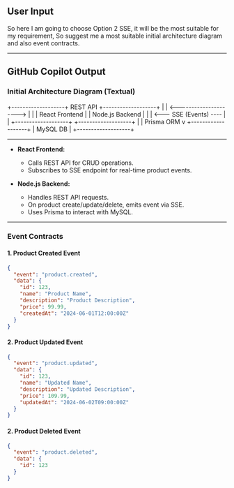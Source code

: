 ## User Input

So here I am going to choose Option 2 SSE, it will be the most suitable for my requirement, So suggest me a most suitable initial architecture diagram and also event contracts.

---

## GitHub Copilot Output

### Initial Architecture Diagram (Textual)

+-------------------+ REST API +-------------------+ | | <---------------------> | | | React Frontend | | Node.js Backend | | | <--- SSE (Events) ---- | | +-------------------+ +-------------------+ | | Prisma ORM v +-------------------+ | MySQL DB | +-------------------+

---

- **React Frontend:**  
  - Calls REST API for CRUD operations.
  - Subscribes to SSE endpoint for real-time product events.

- **Node.js Backend:**  
  - Handles REST API requests.
  - On product create/update/delete, emits event via SSE.
  - Uses Prisma to interact with MySQL.

---

### Event Contracts

#### 1. Product Created Event

```json
{
  "event": "product.created",
  "data": {
    "id": 123,
    "name": "Product Name",
    "description": "Product Description",
    "price": 99.99,
    "createdAt": "2024-06-01T12:00:00Z"
  }
}
```

#### 2. Product Updated Event

```json
{
  "event": "product.updated",
  "data": {
    "id": 123,
    "name": "Updated Name",
    "description": "Updated Description",
    "price": 109.99,
    "updatedAt": "2024-06-02T09:00:00Z"
  }
}
```

#### 2. Product Deleted Event

```json
{
  "event": "product.deleted",
  "data": {
    "id": 123
  }
}
```
